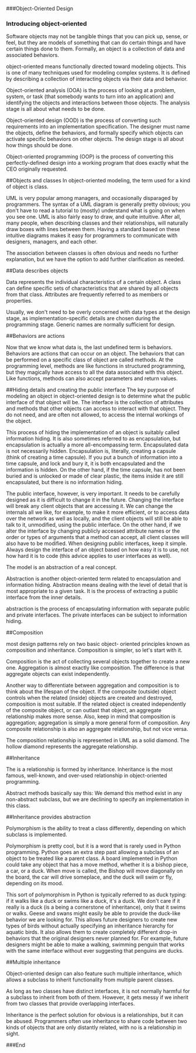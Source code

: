 ###Object-Oriented Design

### Introducing object-oriented

Software objects may not be tangible things that you can pick up, sense, or feel, but they are models of something that can do certain things and have certain things done to them. Formally, an object is a collection of data and associated behaviors.

object-oriented means functionally directed toward modeling objects. This is one of many techniques used for modeling complex systems. It is defined by describing a collection of interacting objects via their data and behavior.

Object-oriented analysis (OOA) is the process of looking at a problem, system, or task (that somebody wants to turn into an application) and identifying the objects and interactions between those objects. The analysis stage is all about what needs to be done.

Object-oriented design (OOD) is the process of converting such requirements into an implementation specification. The designer must name the objects, define the behaviors, and formally specify which objects can activate specific behaviors on other objects. The design stage is all about how things should be done.

Object-oriented programming (OOP) is the process of converting this perfectly-defined design into a working program that does exactly what the CEO originally requested.

##Objects and classes
In object-oriented modeling, the term used for a kind of object is class.

UML is very popular among managers, and occasionally disparaged by programmers. The syntax of a UML diagram is generally pretty obvious; you don't have to read a tutorial to (mostly) understand what is going on when you see one. UML is also fairly easy to draw, and quite intuitive. After all, many people, when describing classes and their relationships, will naturally draw boxes with lines between them. Having a standard based on these intuitive diagrams makes it easy for programmers to communicate with designers, managers, and each other.

The association between classes is often obvious and needs no further explanation, but we have the option to add further clarification as needed.

##Data describes objects

Data represents the individual characteristics of a certain object. A class can define specific sets of characteristics that are shared by all objects from that class. Attributes are frequently referred to as members or properties.

Usually, we don't need to be overly concerned with data types at the design stage, as implementation-specific details are chosen during the programming stage. Generic names are normally sufficient for design.

##Behaviors are actions

Now that we know what data is, the last undefined term is behaviors. Behaviors are actions that can occur on an object. The behaviors that can be performed on a specific class of object are called methods. At the programming level, methods are like functions in structured programming, but they magically have access to all the data associated with this object. Like functions, methods can also accept parameters and return values.

##Hiding details and creating the public interface
The key purpose of modeling an object in object-oriented design is to determine what the public interface of that object will be. The interface is the collection of attributes and methods that other objects can access to interact with that object. They do not need, and are often not allowed, to access the internal workings of the object.

This process of hiding the implementation of an object is suitably called information hiding. It is also sometimes referred to as encapsulation, but encapsulation is actually a more all-encompassing term. Encapsulated data is not necessarily hidden. Encapsulation is, literally, creating a capsule (think of creating a time capsule). If you put a bunch of information into a time capsule, and lock and bury it, it is both encapsulated and the information is hidden. On the other hand, if the time capsule, has not been buried and is unlocked or made of clear plastic, the items inside it are still encapsulated, but there is no information hiding.

The public interface, however, is very important. It needs to be carefully designed as it is difficult to change it in the future. Changing the interface will break any client objects that are accessing it. We can change the internals all we like, for example, to make it more efficient, or to access data over the network as well as locally, and the client objects will still be able to talk to it, unmodified, using the public interface. On the other hand, if we alter the interface by changing publicly accessed attribute names or the order or types of arguments that a method can accept, all client classes will also have to be modified. When designing public interfaces, keep it simple. Always design the interface of an object based on how easy it is to use, not how hard it is to code (this advice applies to user interfaces as well).

The model is an abstraction of a real concept.

Abstraction is another object-oriented term related to encapsulation and information hiding. Abstraction means dealing with the level of detail that is most appropriate to a given task. It is the process of extracting a public interface from the inner details.

abstraction is the process of encapsulating information with separate public and private interfaces. The private interfaces can be subject to information hiding.

##Composition

most design patterns rely on two basic object- oriented principles known as composition and inheritance. Composition is simpler, so let's start with it.

Composition is the act of collecting several objects together to create a new one. Aggregation is almost exactly like composition. The difference is that aggregate objects can exist independently.

Another way to differentiate between aggregation and composition is to think about the lifespan of the object. If the composite (outside) object controls when the related (inside) objects are created and destroyed, composition is most suitable. If the related object is created independently of the composite object, or can outlast that object, an aggregate relationship makes more sense. Also, keep in mind that composition is aggregation; aggregation is simply a more general form of composition. Any composite relationship is also an aggregate relationship, but not vice versa.

The composition relationship is represented in UML as a solid diamond. The hollow diamond represents the aggregate relationship.

##Inheritance

The is a relationship is formed by inheritance. Inheritance is the most famous, well-known, and over-used relationship in object-oriented programming.

Abstract methods basically say this: We demand this method exist in any non-abstract subclass, but we are declining to specify an implementation in this class.

##Inheritance provides abstraction

Polymorphism is the ability to treat a class differently, depending on which subclass is implemented.

Polymorphism is pretty cool, but it is a word that is rarely used in Python programming.
Python goes an extra step past allowing a subclass of an object to be treated like a parent
class. A board implemented in Python could take any object that has a move method,
whether it is a bishop piece, a car, or a duck. When move is called, the Bishop will move
diagonally on the board, the car will drive someplace, and the duck will swim or fly,
depending on its mood.

This sort of polymorphism in Python is typically referred to as duck typing: if it walks like a duck or swims like a duck, it's a duck. We don't care if it really is a duck (is a being a cornerstone of inheritance), only that it swims or walks. Geese and swans might easily be able to provide the duck-like behavior we are looking for. This allows future designers to create new types of birds without actually specifying an inheritance hierarchy for aquatic birds. It also allows them to create completely different drop-in behaviors that the original designers never planned for. For example, future designers might be able to make a walking, swimming penguin that works with the same interface without ever suggesting that penguins are ducks.

##Multiple inheritance

Object-oriented design can also feature such multiple inheritance, which allows a subclass to inherit functionality from multiple parent classes.

As long as two classes have distinct interfaces, it is not normally harmful for a subclass to inherit from both of them. However, it gets messy if we inherit from two classes that provide overlapping interfaces.

Inheritance is the perfect solution for obvious is a relationships, but it can be abused. Programmers often use inheritance to share code between two kinds of objects that are only distantly related, with no is a relationship in sight.

###End
